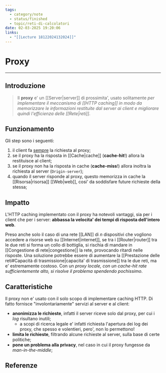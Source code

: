 ```yaml
---
tags:
  - category/note
  - status/finished
  - topic/reti-di-calcolatori
date: 02-03-2025 19:20:06
links:
  - "[[Lecture 18122024132024]]"
---
```

# Proxy
---
## Introduzione
> Il **proxy** e' un [[Server|server]] di prossimita', usato solitamente _per implementare il meccanismo di [[HTTP caching]] in modo da memorizzare le informazioni restituite dal server ai client e migliorare quindi l'efficienza delle [[Rete|reti]]_.

## Funzionamento
Gli step sono i seguenti:
1. il client fa <u>sempre</u> la richiesta al proxy;
2. se il proxy ha la risposta in [[Cache|cache]] (**cache-hit**!) allora la restituisce al client;
3. se il proxy non ha la risposta in cache (**cache-miss**!) allora inoltra la richiesta al server (`Origin-server`);
4. quando il server risponde al proxy, questo memorizza in cache la [[Risorsa|risorsa]] [[Web|web]], cosi' da soddisfare future richieste della stessa;

## Impatto
L'HTTP caching implementato con il proxy ha notevoli vantaggi, sia per i client che per i server: **abbassa la velocita' dei tempi di risposta dell'intero web**.

Preso anche solo il caso di una rete [[LAN]] di $n$ dispositivi che vogliono accedere a risorse web su [[Internet|internet]], se tra i [[Router|router]] tra le due reti si forma un collo di bottiglia, si rischia di mandare in [[Congestione di rete|congestione]] la rete, provocando ritardi nelle risposte.
Una soluzione potrebbe essere di aumentare la [[Prestazione delle reti#Capacità di trasmissione|capacita' di trasmissione]] tra le due reti, ma e' estremamente costoso. Con un _proxy locale, con un cache-hit rate sufficientemente alto, si risolve il problema spendendo pochissimo_.

## Caratteristiche
Il proxy non e' usato con il solo scopo di implementare caching HTTP. Di fatto fornisce "involontariamente" servizi al server e al client:
- **anonimizza le richieste**, infatti il server riceve solo dal proxy, per cui i _log_ risultano inutili;
	- a scopi di ricerca legale e' infatti richiesta l'apertura dei log dei proxy, che spesso e volentieri, pero', non lo permettono!
- **limita le richieste**, filtrando alcune richieste al server, sulla base di certe politiche;
- **pone un problema alla privacy**, nel caso in cui il proxy fungesse da _man-in-the-middle_;

## Referenze